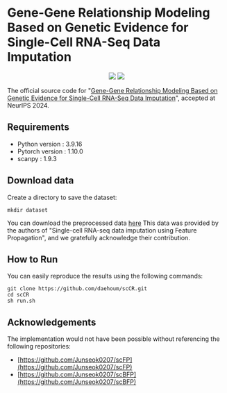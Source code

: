 # Gene-Gene Relationship Modeling Based on Genetic Evidence for Single-Cell RNA-Seq Data Imputation

<p align="center">
    <a href="https://pytorch.org/" alt="PyTorch">
    <img src="https://img.shields.io/badge/PyTorch-%23EE4C2C.svg?e&logo=PyTorch&logoColor=white" /></a>
    <img src="https://img.shields.io/badge/-NeurIPS_2024-blue" />

The official source code for "[Gene-Gene Relationship Modeling Based on Genetic Evidence for Single-Cell RNA-Seq Data Imputation](https://openreview.net/forum?id=gW0znG5JCG)", accepted at NeurIPS 2024.

## Requirements
- Python version : 3.9.16
- Pytorch version : 1.10.0
- scanpy : 1.9.3

## Download data

Create a directory to save the dataset:
```
mkdir dataset
```

You can download the preprocessed data [here](https://www.dropbox.com/sh/eaujyhthxjs0d5g/AADzvVv-h2yYWaoOfs1sybKea?dl=0)
This data was provided by the authors of "Single-cell RNA-seq data imputation using Feature Propagation", and we gratefully acknowledge their contribution.

## How to Run

You can easily reproduce the results using the following commands:
```
git clone https://github.com/daehoum/scCR.git
cd scCR
sh run.sh
```

## Acknowledgements

The implementation would not have been possible without referencing the following repositories:
- [https://github.com/Junseok0207/scFP](https://github.com/Junseok0207/scFP)
- [https://github.com/Junseok0207/scBFP](https://github.com/Junseok0207/scBFP)
